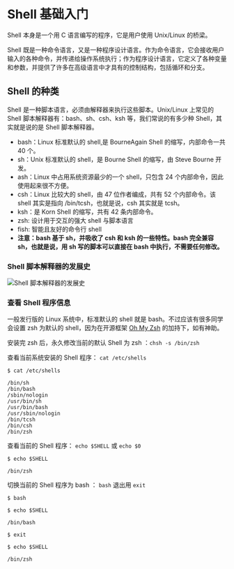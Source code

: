<!--
 * @Author: 陈方旭
 * @Date: 2020-10-04 15:54:50
 * @LastEditTime: 2020-10-14 08:02:32
 * @LastEditors: chenfangxu
 * @Description: Shell基础入门的文档
 * @FilePath: /front/assistive-tools/shell/basics.md
-->

# Shell 基础入门

Shell 本身是一个用 C 语言编写的程序，它是用户使用 Unix/Linux 的桥梁。

Shell 既是一种命令语言，又是一种程序设计语言。作为命令语言，它会接收用户输入的各种命令，并传递给操作系统执行；作为程序设计语言，它定义了各种变量和参数，并提供了许多在高级语言中才具有的控制结构，包括循环和分支。

## Shell 的种类

Shell 是一种脚本语言，必须由解释器来执行这些脚本。Unix/Linux 上常见的 Shell 脚本解释器有：bash、sh、csh、ksh 等，我们常说的有多少种 Shell，其实就是说的是 Shell 脚本解释器。

- bash：Linux 标准默认的 shell,是 BourneAgain Shell 的缩写，内部命令一共 40 个。
- sh：Unix 标准默认的 shell，是 Bourne Shell 的缩写，由 Steve Bourne 开发。
- ash：Linux 中占用系统资源最少的一个 shell，只包含 24 个内部命令，因此使用起来很不方便。
- csh：Linux 比较大的 shell，由 47 位作者编成，共有 52 个内部命令。该 shell 其实是指向 /bin/tcsh，也就是说，csh 其实就是 tcsh。
- ksh：是 Korn Shell 的缩写，共有 42 条内部命令。
- zsh: 设计用于交互的强大 shell 与脚本语言
- fish: 智能且友好的命令行 shell
- **注意：bash 基于 sh，并吸收了 csh 和 ksh 的一些特性。bash 完全兼容 sh，也就是说，用 sh 写的脚本可以直接在 bash 中执行，不需要任何修改。**

### Shell 脚本解释器的发展史

![Shell 脚本解释器的发展史](https://mmbiz.qpic.cn/mmbiz_png/f93EtXu3ZkicRhAdmf1rDibY0fynw3NnY98Z6paJyH0cnV5MNqk9DXYia3x9s94L01LOrNhhbObnm4LJiauPcLpxTw/640?wx_fmt=png&tp=webp&wxfrom=5&wx_lazy=1&wx_co=1)

### 查看 Shell 程序信息

一般发行版的 Linux 系统中，标准默认的 shell 就是 bash。不过应该有很多同学会设置 zsh 为默认的 shell，因为在开源框架 [Oh My Zsh](https://ohmyz.sh/) 的加持下，如有神助。

安装完 zsh 后，永久修改当前的默认 Shell 为 zsh ：`chsh -s /bin/zsh`

查看当前系统安装的 Shell 程序： `cat /etc/shells`

```
$ cat /etc/shells

/bin/sh
/bin/bash
/sbin/nologin
/usr/bin/sh
/usr/bin/bash
/usr/sbin/nologin
/bin/tcsh
/bin/csh
/bin/zsh
```

查看当前的 Shell 程序： `echo $SHELL` 或 `echo $0`

```
$ echo $SHELL

/bin/zsh
```

切换当前的 Shell 程序为 bash ： `bash` 退出用 `exit`

```
$ bash

$ echo $SHELL

/bin/bash

$ exit

$ echo $SHELL

/bin/zsh
```
